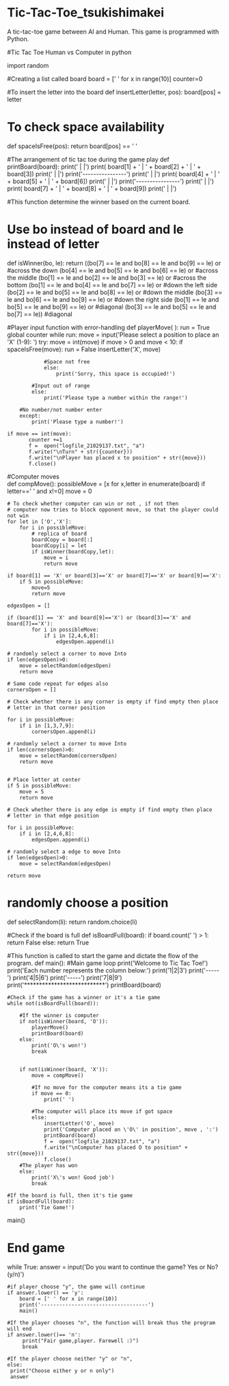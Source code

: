 # Tic-Tac-Toe_tsukishimakei
A tic-tac-toe game between AI and Human. This game is programmed with Python. 

#Tic Tac Toe Human vs Computer in python

import random

#Creating a list called board
board = [' ' for x in range(10)]
counter=0




#To insert the letter into the board
def insertLetter(letter, pos):
    board[pos] = letter

# To check space availability
def spaceIsFree(pos):
    return board[pos] == ' '


#The arrangement of tic tac toe during the game play
def printBoard(board):
    print('    |     |')
    print( board[1] +  '   | ' +  board[2] + '   | '  + board[3])
    print('    |     |')
    print('----------------')
    print('    |     |')
    print( board[4] +  '   | '  + board[5] + '   | ' + board[6])
    print('    |     |')
    print('----------------')
    print('    |     |')
    print( board[7] +  '   | ' + board[8] + '   | ' + board[9])
    print('    |     |')


#This function determine the winner based on the current board.
# Use bo instead of board and le instead of letter 
def isWinner(bo, le):
    return ((bo[7] == le and bo[8] == le and bo[9] == le) or #across the down
    (bo[4] == le and bo[5] == le and bo[6] == le) or #across the middle
    (bo[1] == le and bo[2] == le and bo[3] == le) or #across the bottom
    (bo[1] == le and bo[4] == le and bo[7] == le) or #down the left side
    (bo[2] == le and bo[5] == le and bo[8] == le) or #down the middle
    (bo[3] == le and bo[6] == le and bo[9] == le) or #down the right side 
    (bo[1] == le and bo[5] == le and bo[9] == le) or #diagonal
    (bo[3] == le and bo[5] == le and bo[7] == le)) #diagonal

#Player input function with error-handling
def playerMove( ):
    run = True
    global counter
    while run:
        move = input('Please select a position to place an \'X\' (1-9): ')
        try:
            move = int(move)
            if move > 0 and move < 10:
                if spaceIsFree(move):
                    run = False
                    insertLetter('X', move)
                    
                #Space not free
                else:
                    print('Sorry, this space is occupied!')

            #Input out of range       
            else:
                print('Please type a number within the range!')

        #No number/not number enter
        except:
            print('Please type a number!')
    
    if move == int(move):
           counter +=1
           f =  open("logfile_21029137.txt", "a")
           f.write("\nTurn" + str({counter}))
           f.write("\nPlayer has placed x to position" + str({move}))
           f.close()

#Computer moves      
def compMove():
    possibleMove = [x for x,letter in enumerate(board) if letter==' ' and x!=0]
    move = 0

    # To check whether computer can win or not , if not then 
    # computer now tries to block opponent move, so that the player could not win
    for let in ['O','X']:
        for i in possibleMove:
            # replica of board 
            boardCopy = board[:]
            boardCopy[i] = let
            if isWinner(boardCopy,let):
                move = i
                return move
    
    if board[1] == 'X' or board[3]=='X' or board[7]=='X' or board[9]=='X':
        if 5 in possibleMove:
            move=5
            return move

    edgesOpen = []

    if (board[1] == 'X' and board[9]=='X') or (board[3]=='X' and board[7]=='X'):
            for i in possibleMove:
                if i in [2,4,6,8]:
                    edgesOpen.append(i)

    # randomly select a corner to move Into 
    if len(edgesOpen)>0:
        move = selectRandom(edgesOpen)
        return move

    # Same code repeat for edges also
    cornersOpen = []

    # Check whether there is any corner is empty if find empty then place
    # letter in that corner position

    for i in possibleMove:
        if i in [1,3,7,9]:
            cornersOpen.append(i)
    
    # randomly select a corner to move Into 
    if len(cornersOpen)>0:
        move = selectRandom(cornersOpen)
        return move


    # Place letter at center 
    if 5 in possibleMove:
        move = 5
        return move

    # Check whether there is any edge is empty if find empty then place
    # letter in that edge position

    for i in possibleMove:
        if i in [2,4,6,8]:
            edgesOpen.append(i)
    
    # randomly select a edge to move Into 
    if len(edgesOpen)>0:
        move = selectRandom(edgesOpen)
       
    return move

# randomly choose a position
def selectRandom(li):
    return random.choice(li)


#Check if the board is full
def isBoardFull(board):
    if board.count(' ') > 1:
        return False
    else:
        return True

   

#This function is called to start the game and dictate the flow of the program.
def main():
    #Main game loop
    print('Welcome to Tic Tac Toe!') 
    print('Each number represents the column below:')
    print('1|2|3')
    print('-----')
    print('4|5|6')
    print('-----')
    print('7|8|9')
    print('***************************')
    printBoard(board)
  

    #Check if the game has a winner or it's a tie game
    while not(isBoardFull(board)):
        
        #If the winner is computer
        if not(isWinner(board, 'O')):
            playerMove()
            printBoard(board)
        else:
            print('O\'s won!')
            break

        
        if not(isWinner(board, 'X')):
            move = compMove()

            #If no move for the computer means its a tie game
            if move == 0:
                print(' ')

            #The computer will place its move if got space    
            else:
                insertLetter('O', move)
                print('Computer placed an \'O\' in position', move , ':')
                printBoard(board)
                f =  open("logfile_21029137.txt", "a")
                f.write("\nComputer has placed O to position" + str({move}))
                f.close()
        #The player has won
        else:
            print('X\'s won! Good job')
            break

    #If the board is full, then it's tie game
    if isBoardFull(board):
        print('Tie Game!')
        
      
main()

# End game
while True:
    answer = input('Do you want to continue the game? Yes or No? (y/n)')

    #if player choose "y", the game will continue
    if answer.lower() == 'y':
        board = [' ' for x in range(10)]
        print('-----------------------------------')
        main()

    #If the player chooses "n", the function will break thus the program will end                          
    if answer.lower()== 'n':   
         print("Fair game,player. Farewell :)")
         break
        
    #If the player choose neither "y" or "n",
    else: 
     print("Choose either y or n only")
     answer
